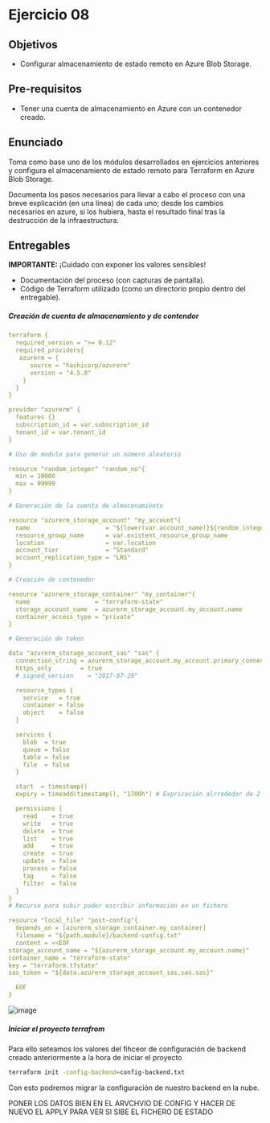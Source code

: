 # Ejercicio 08

## Objetivos

- Configurar almacenamiento de estado remoto en Azure Blob Storage.

## Pre-requisitos

- Tener una cuenta de almacenamiento en Azure con un contenedor creado.

## Enunciado

Toma como base uno de los módulos desarrollados en ejercicios anteriores y configura el almacenamiento de estado remoto para Terraform en Azure Blob Storage.

Documenta los pasos necesarios para llevar a cabo el proceso con una breve explicación (en una línea) de cada uno; desde los cambios necesarios en azure, si los hubiera, hasta el resultado final tras la destrucción de la infraestructura.

## Entregables

**IMPORTANTE:** ¡Cuidado con exponer los valores sensibles!

- Documentación del proceso (con capturas de pantalla).
- Código de Terraform utilizado (como un directorio propio dentro del entregable).


##### Creación de cuenta de almacenamiento y de contendor

```yaml
terraform {
  required_version = ">= 0.12"
  required_providers{
   azurerm = {
      source = "hashicorp/azurerm"
      version = "4.5.0"
    }
  }
}

provider "azurerm" {
  features {}
  subscription_id = var.subscription_id
  tenant_id = var.tenant_id
}

# Uso de modulo para generar un número aleatorio

resource "random_integer" "random_no"{
  min = 10000
  max = 99999
}

# Generación de la cuenta de almacenamiento

resource "azurerm_storage_account" "my_account"{
  name                     = "${lower(var.account_name)}${random_integer.random_no.result}"
  resource_group_name      = var.existent_resource_group_name
  location                 = var.location
  account_tier             = "Standard"
  account_replication_type = "LRS"
}

# Creación de contenedor

resource "azurerm_storage_container" "my_container"{
  name                  = "terraform-state"
  storage_account_name  = azurerm_storage_account.my_account.name
  container_access_type = "private"
}

# Generación de token

data "azurerm_storage_account_sas" "sas" {
  connection_string = azurerm_storage_account.my_account.primary_connection_string
  https_only        = true
  # signed_version    = "2017-07-29"

  resource_types {
    service   = true
    container = false
    object    = false
  }

  services {
    blob  = true
    queue = false
    table = false
    file  = false
  }

  start  = timestamp()
  expiry = timeadd(timestamp(), "1700h") # Expricación alrrededor de 2 años

  permissions {
    read    = true
    write   = true
    delete  = true
    list    = true
    add     = true
    create  = true
    update  = false
    process = false
    tag     = false
    filter  = false
  }
}
# Recurso para subir poder escribir información en un fichero

resource "local_file" "post-config"{
  depends_on = [azurerm_storage_container.my_container]
  filename = "${path.module}/backend-config.txt"
  content = <<EOF
storage_account_name = "${azurerm_storage_account.my_account.name}"
container_name = "terraform-state"
key = "terraform.tfstate"
sas_token = "${data.azurerm_storage_account_sas.sas.sas}"

  EOF
}
```

![image](https://github.com/user-attachments/assets/f51b1ec7-006a-435d-b88d-a6632a011e45)

##### Iniciar el proyecto terrafrom 

Para ello seteamos los valores del fihceor de configuración de backend creado anteriormente a la hora de iniciar el proyecto 

```bash
terraform init -config-backend=config-backend.txt
```

Con esto podremos migrar la configuración de nuestro backend en la nube.


PONER LOS DATOS BIEN EN EL ARVCHVIO DE CONFIG Y HACER DE NUEVO EL APPLY PARA VER SI SIBE EL FICHERO DE ESTADO
